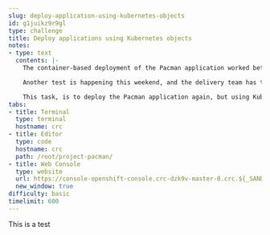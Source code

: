 ```yaml
---
slug: deploy-application-using-kubernetes-objects
id: g1juikz9r9gl
type: challenge
title: Deploy applications using Kubernetes objects
notes:
- type: text
  contents: |-
    The container-based deployment of the Pacman application worked better than expected, and performance testing completed without issue.

    Another test is happening this weekend, and the delivery team has taken your learnings from the last exercise, and distilled them as [Kubernetes API objects](https://kubernetes.io/docs/concepts/overview/working-with-objects/kubernetes-objects).

    This task, is to deploy the Pacman application again, but using Kubernetes objects.
tabs:
- title: Terminal
  type: terminal
  hostname: crc
- title: Editor
  type: code
  hostname: crc
  path: /root/project-pacman/
- title: Web Console
  type: website
  url: https://console-openshift-console.crc-dzk9v-master-0.crc.${_SANDBOX_ID}.instruqt.io
  new_window: true
difficulty: basic
timelimit: 600
---
```

This is a test
